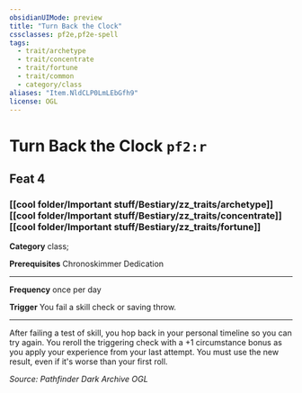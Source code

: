 ```yaml
---
obsidianUIMode: preview
title: "Turn Back the Clock"
cssclasses: pf2e,pf2e-spell
tags:
  - trait/archetype
  - trait/concentrate
  - trait/fortune
  - trait/common
  - category/class
aliases: "Item.NldCLP0LmLEbGfh9"
license: OGL
---
```

# Turn Back the Clock `pf2:r`
## Feat 4
### [[cool folder/Important stuff/Bestiary/zz_traits/archetype]][[cool folder/Important stuff/Bestiary/zz_traits/concentrate]][[cool folder/Important stuff/Bestiary/zz_traits/fortune]]

**Category** class; 



**Prerequisites** Chronoskimmer Dedication
* * *
**Frequency** once per day

**Trigger** You fail a skill check or saving throw.

* * *

After failing a test of skill, you hop back in your personal timeline so you can try again. You reroll the triggering check with a +1 circumstance bonus as you apply your experience from your last attempt. You must use the new result, even if it's worse than your first roll.

*Source: Pathfinder Dark Archive*
*OGL*